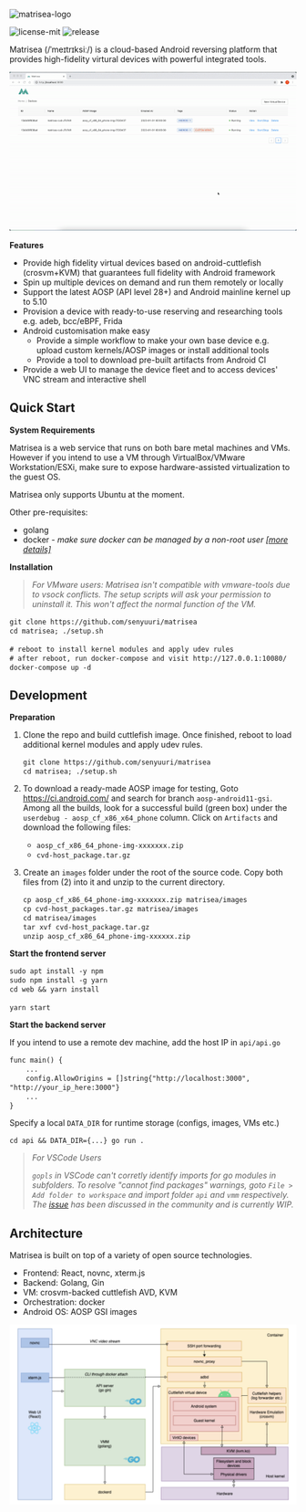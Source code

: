 ![matrisea-logo](https://user-images.githubusercontent.com/2610986/125149686-f9499a00-e16c-11eb-8af9-531d4331ddae.png)

![license-mit](https://img.shields.io/badge/license-MIT-green)
![release](https://img.shields.io/badge/release-pre--alpha-lightgrey)

Matrisea (/ˈmeɪtrɪksiː/) is a cloud-based Android reversing platform that provides high-fidelity virtural devices with powerful integrated tools. 

![demo](./docs/demo.gif)

**Features**
- Provide high fidelity virtual devices based on android-cuttlefish (crosvm+KVM) that guarantees full fidelity with Android framework
- Spin up multiple devices on demand and run them remotely or locally
- Support the latest AOSP (API level 28+) and Android mainline kernel up to 5.10
- Provision a device with ready-to-use reserving and researching tools e.g. adeb, bcc/eBPF, Frida
- Android customisation make easy
    - Provide a simple workflow to make your own base device e.g. upload custom kernels/AOSP images or install additional tools
    - Provide a tool to download pre-built artifacts from Android CI
- Provide a web UI to manage the device fleet and to access devices' VNC stream and interactive shell

## Quick Start

**System Requirements**

Matrisea is a web service that runs on both bare metal machines and VMs. However if you intend to use a VM through VirtualBox/VMware Workstation/ESXi, make sure to expose hardware-assisted virtualization to the guest OS.

Matrisea only supports Ubuntu at the moment.

Other pre-requisites:
- golang
- docker - *make sure docker can be managed by a non-root user [\[more details\]](https://docs.docker.com/engine/install/linux-postinstall/#manage-docker-as-a-non-root-user)*


**Installation**

> *For VMware users: Matrisea isn't compatible with vmware-tools due to vsock conflicts. The setup scripts will ask your permission to uninstall it. This won't affect the normal function of the VM.*

```
git clone https://github.com/senyuuri/matrisea
cd matrisea; ./setup.sh

# reboot to install kernel modules and apply udev rules
# after reboot, run docker-compose and visit http://127.0.0.1:10080/
docker-compose up -d
```

## Development

**Preparation**
1. Clone the repo and build cuttlefish image. Once finished, reboot to load additional kernel modules and apply udev rules.
    ```
    git clone https://github.com/senyuuri/matrisea
    cd matrisea; ./setup.sh
    ```
2. To download a ready-made AOSP image for testing, Goto https://ci.android.com/ and search for branch `aosp-android11-gsi`. Among all the builds, look for a successful build (green box) under the `userdebug - aosp_cf_x86_x64_phone` column. Click on `Artifacts` and download the following files:
    - `aosp_cf_x86_64_phone-img-xxxxxxx.zip`
    - `cvd-host_package.tar.gz`

3. Create an `images` folder under the root of the source code. Copy both files from (2) into it and unzip to the current directory.
   ```
   cp aosp_cf_x86_64_phone-img-xxxxxxx.zip matrisea/images
   cp cvd-host_packages.tar.gz matrisea/images
   cd matrisea/images
   tar xvf cvd-host_package.tar.gz
   unzip aosp_cf_x86_64_phone-img-xxxxxx.zip
   ```

**Start the frontend server**
```
sudo apt install -y npm
sudo npm install -g yarn
cd web && yarn install

yarn start
```

**Start the backend server**

If you intend to use a remote dev machine, add the host IP in `api/api.go`
```
func main() {
    ...
	config.AllowOrigins = []string{"http://localhost:3000", "http://your_ip_here:3000"}
    ...
}
```

Specify a local `DATA_DIR` for runtime storage (configs, images, VMs etc.)
```
cd api && DATA_DIR={...} go run .
```
> *For VSCode Users*
> 
> *`gopls` in VSCode can't corretly identify imports for go modules in subfolders. To resolve "cannot find packages" warnings, goto `File > Add folder to workspace` and import folder `api` and `vmm` respectively.*
> *The [issue](https://github.com/golang/go/issues/32394) has been discussed in the community and is currently WIP.*



## Architecture
Matrisea is built on top of a variety of open source technologies.
- Frontend: React, novnc, xterm.js
- Backend: Golang, Gin
- VM: crosvm-backed cuttlefish AVD, KVM
- Orchestration: docker
- Android OS: AOSP GSI images

![architecture](./docs/architecture.png)